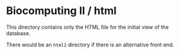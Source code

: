 Biocomputing II / html
======================

This directory contains only the HTML file for the initial view of the
database.

There would be an `html2` directory if there is an alternative front end.
